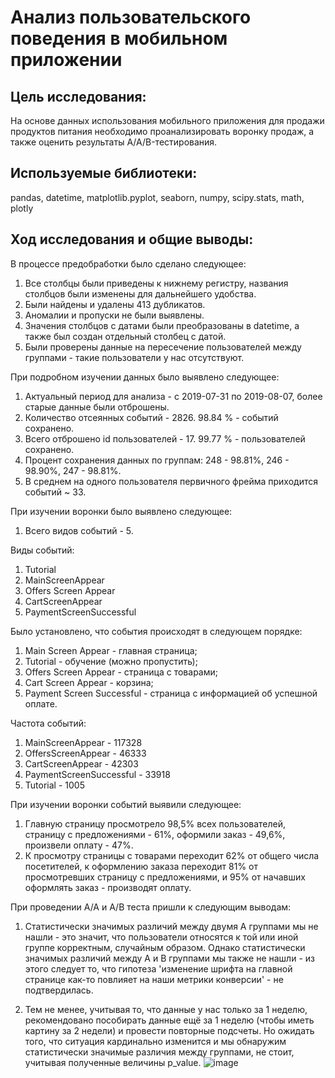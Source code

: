# Анализ пользовательского поведения в мобильном приложении

## Цель исследования:

На основе данных использования мобильного приложения для продажи продуктов питания необходимо проанализировать воронку продаж, а также оценить результаты A/A/B-тестирования.

## Используемые библиотеки:

pandas, datetime, matplotlib.pyplot, seaborn, numpy, scipy.stats, math, plotly

## Ход исследования и общие выводы:

В процессе предобработки было сделано следующее:

1. Все столбцы были приведены к нижнему регистру, названия столбцов были изменены для дальнейшего удобства.
2. Были найдены и удалены 413 дубликатов.
3. Аномалии и пропуски не были выявлены.
4. Значения столбцов с датами были преобразованы в datetime, а также был создан отдельный столбец с датой.
5. Были проверены данные на пересечение пользователей между группами - такие пользователи у нас отсутствуют.

При подробном изучении данных было выявлено следующее:

1. Актуальный период для анализа - с 2019-07-31 по 2019-08-07, более старые данные были отброшены.
2. Количество отсеянных событий - 2826. 98.84 % - событий сохранено.
3. Всего отброшено id пользователей - 17. 99.77 % - пользователей сохранено.
4. Процент сохранения данных по группам: 248 - 98.81%, 246 - 98.90%, 247 - 98.81%.
5. В среднем на одного пользователя первичного фрейма приходится событий ~ 33.

При изучении воронки было выявлено следующее: 

1. Всего видов событий - 5.

Виды событий:

1. Tutorial
2. MainScreenAppear
3. Offers Screen Appear
4. CartScreenAppear
5. PaymentScreenSuccessful

Было установлено, что события происходят в следующем порядке:

1. Main Screen Appear - главная страница;
2. Tutorial - обучение (можно пропустить);
3. Offers Screen Appear - страница с товарами;
4. Cart Screen Appear - корзина;
5. Payment Screen Successful - страница с информацией об успешной оплате.

Частота событий:

1. MainScreenAppear - 117328
2. OffersScreenAppear - 46333
3. CartScreenAppear - 42303
4. PaymentScreenSuccessful - 33918
5. Tutorial - 1005

При изучении воронки событий выявили следующее:

1. Главную страницу просмотрело 98,5% всех пользователей, страницу с предложениями - 61%, оформили заказ - 49,6%, произвели оплату - 47%.
2. К просмотру страницы с товарами переходит 62% от общего числа посетителей, к оформлению заказа переходит 81% от просмотревших страницу с предложениями, и 95% от начавших оформлять заказ - производят оплату.

При проведении А/А и А/В теста пришли к следующим выводам:

1. Статистически значимых различий между двумя А группами мы не нашли - это значит, что пользователи относятся к той или иной группе корректным, случайным образом. Однако статистически значимых различий между А и В группами мы также не нашли - из этого следует то, что гипотеза 'изменение шрифта на главной странице как-то повлияет на наши метрики конверсии' - не подтвердилась.

2. Тем не менее, учитывая то, что данные у нас только за 1 неделю, рекомендовано пособирать данные ещё за 1 неделю (чтобы иметь картину за 2 недели) и провести повторные подсчеты. Но ожидать того, что ситуация кардинально изменится и мы обнаружим статистически значимые различия между группами, не стоит, учитывая полученные величины p_value.
![image](https://user-images.githubusercontent.com/108735937/201959010-00986bdb-ff92-471c-808d-576b82cad5f8.png)


